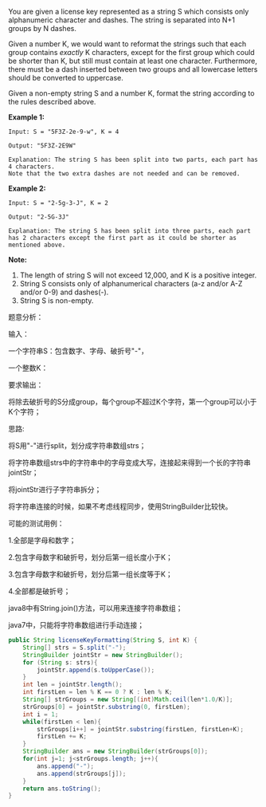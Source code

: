 You are given a license key represented as a string S which consists only alphanumeric character and dashes. The string is separated into N+1 groups by N dashes.

Given a number K, we would want to reformat the strings such that each group contains *exactly* K characters, except for the first group which could be shorter than K, but still must contain at least one character. Furthermore, there must be a dash inserted between two groups and all lowercase letters should be converted to uppercase.

Given a non-empty string S and a number K, format the string according to the rules described above.

**Example 1:**

```
Input: S = "5F3Z-2e-9-w", K = 4

Output: "5F3Z-2E9W"

Explanation: The string S has been split into two parts, each part has 4 characters.
Note that the two extra dashes are not needed and can be removed.
```

**Example 2:**

```
Input: S = "2-5g-3-J", K = 2

Output: "2-5G-3J"

Explanation: The string S has been split into three parts, each part has 2 characters except the first part as it could be shorter as mentioned above.
```

**Note:**

1. The length of string S will not exceed 12,000, and K is a positive integer.
2. String S consists only of alphanumerical characters (a-z and/or A-Z and/or 0-9) and dashes(-).
3. String S is non-empty.



题意分析：

输入：

一个字符串S：包含数字、字母、破折号"-"，

一个整数K：

要求输出：

将除去破折号的S分成group，每个group不超过K个字符，第一个group可以小于K个字符；



思路:

将S用"-"进行split，划分成字符串数组strs；

将字符串数组strs中的字符串中的字母变成大写，连接起来得到一个长的字符串jointStr；

将jointStr进行子字符串拆分；



将字符串连接的时候，如果不考虑线程同步，使用StringBuilder比较快。

可能的测试用例：

1.全部是字母和数字；

2.包含字母数字和破折号，划分后第一组长度小于K；

3.包含字母数字和破折号，划分后第一组长度等于K；

4.全部都是破折号；



java8中有String.join()方法，可以用来连接字符串数组；

java7中，只能将字符串数组进行手动连接；



```java
public String licenseKeyFormatting(String S, int K) {
    String[] strs = S.split("-");
    StringBuilder jointStr = new StringBuilder();
    for (String s: strs){
    	jointStr.append(s.toUpperCase());
    }
    int len = jointStr.length();
    int firstLen = len % K == 0 ? K : len % K;
    String[] strGroups = new String[(int)Math.ceil(len*1.0/K)];
    strGroups[0] = jointStr.substring(0, firstLen);
    int i = 1;
    while(firstLen < len){
    	strGroups[i++] = jointStr.substring(firstLen, firstLen+K);
    	firstLen += K;
    }
    StringBuilder ans = new StringBuilder(strGroups[0]);
    for(int j=1; j<strGroups.length; j++){
    	ans.append("-");
    	ans.append(strGroups[j]);
    }
    return ans.toString();
}
```
